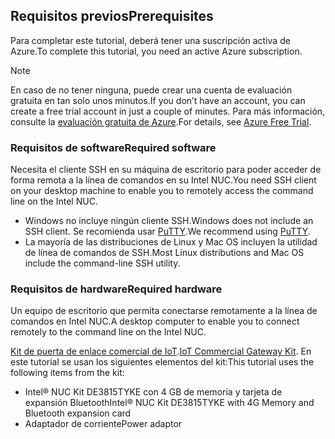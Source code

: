 ## <a name="prerequisites"></a><span data-ttu-id="d30c3-101">Requisitos previos</span><span class="sxs-lookup"><span data-stu-id="d30c3-101">Prerequisites</span></span>

<span data-ttu-id="d30c3-102">Para completar este tutorial, deberá tener una suscripción activa de Azure.</span><span class="sxs-lookup"><span data-stu-id="d30c3-102">To complete this tutorial, you need an active Azure subscription.</span></span>

> [!NOTE]
> <span data-ttu-id="d30c3-103">En caso de no tener ninguna, puede crear una cuenta de evaluación gratuita en tan solo unos minutos.</span><span class="sxs-lookup"><span data-stu-id="d30c3-103">If you don’t have an account, you can create a free trial account in just a couple of minutes.</span></span> <span data-ttu-id="d30c3-104">Para más información, consulte la [evaluación gratuita de Azure][lnk-free-trial].</span><span class="sxs-lookup"><span data-stu-id="d30c3-104">For details, see [Azure Free Trial][lnk-free-trial].</span></span>

### <a name="required-software"></a><span data-ttu-id="d30c3-105">Requisitos de software</span><span class="sxs-lookup"><span data-stu-id="d30c3-105">Required software</span></span>

<span data-ttu-id="d30c3-106">Necesita el cliente SSH en su máquina de escritorio para poder acceder de forma remota a la línea de comandos en su Intel NUC.</span><span class="sxs-lookup"><span data-stu-id="d30c3-106">You need SSH client on your desktop machine to enable you to remotely access the command line on the Intel NUC.</span></span>

- <span data-ttu-id="d30c3-107">Windows no incluye ningún cliente SSH.</span><span class="sxs-lookup"><span data-stu-id="d30c3-107">Windows does not include an SSH client.</span></span> <span data-ttu-id="d30c3-108">Se recomienda usar [PuTTY](http://www.putty.org/).</span><span class="sxs-lookup"><span data-stu-id="d30c3-108">We recommend using [PuTTY](http://www.putty.org/).</span></span>
- <span data-ttu-id="d30c3-109">La mayoría de las distribuciones de Linux y Mac OS incluyen la utilidad de línea de comandos de SSH.</span><span class="sxs-lookup"><span data-stu-id="d30c3-109">Most Linux distributions and Mac OS include the command-line SSH utility.</span></span>

### <a name="required-hardware"></a><span data-ttu-id="d30c3-110">Requisitos de hardware</span><span class="sxs-lookup"><span data-stu-id="d30c3-110">Required hardware</span></span>

<span data-ttu-id="d30c3-111">Un equipo de escritorio que permita conectarse remotamente a la línea de comandos en Intel NUC.</span><span class="sxs-lookup"><span data-stu-id="d30c3-111">A desktop computer to enable you to connect remotely to the command line on the Intel NUC.</span></span>

<span data-ttu-id="d30c3-112">[Kit de puerta de enlace comercial de IoT][lnk-starter-kits].</span><span class="sxs-lookup"><span data-stu-id="d30c3-112">[IoT Commercial Gateway Kit][lnk-starter-kits].</span></span> <span data-ttu-id="d30c3-113">En este tutorial se usan los siguientes elementos del kit:</span><span class="sxs-lookup"><span data-stu-id="d30c3-113">This tutorial uses the following items from the kit:</span></span>

- <span data-ttu-id="d30c3-114">Intel® NUC Kit DE3815TYKE con 4 GB de memoria y tarjeta de expansión Bluetooth</span><span class="sxs-lookup"><span data-stu-id="d30c3-114">Intel® NUC Kit DE3815TYKE with 4G Memory and Bluetooth expansion card</span></span>
- <span data-ttu-id="d30c3-115">Adaptador de corriente</span><span class="sxs-lookup"><span data-stu-id="d30c3-115">Power adaptor</span></span>

[lnk-starter-kits]: https://azure.microsoft.com/develop/iot/starter-kits/
[lnk-free-trial]: http://azure.microsoft.com/pricing/free-trial/